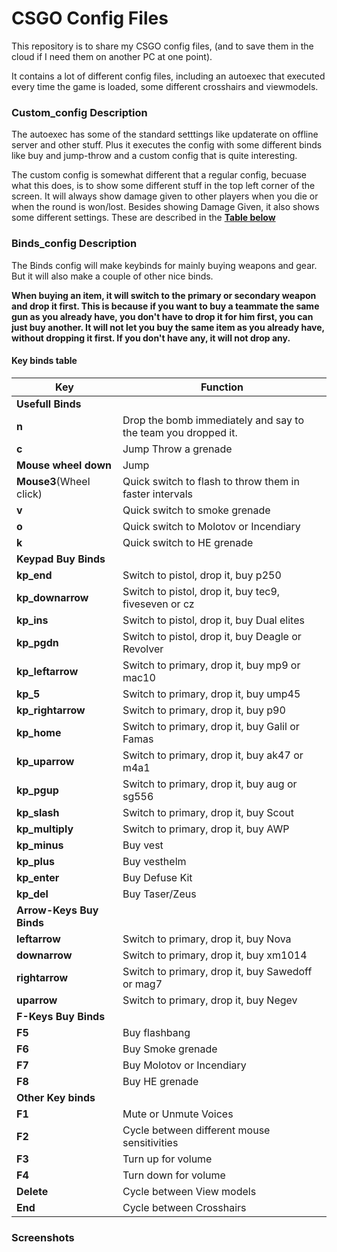 <h1> CSGO Config Files </h1>

This repository is to share my CSGO config files, (and to save them in the cloud if I need them on another PC at one point).

It contains a lot of different config files, including an autoexec that executed every time the game is loaded, some different crosshairs and viewmodels.

<h3>Custom_config Description</h3>
The autoexec has some of the standard setttings like updaterate on offline server and other stuff. Plus it executes the config with some different binds like buy and jump-throw and a custom config that is quite interesting.

The custom config is somewhat different that a regular config, becuase what this does, is to show some different stuff in the top left corner of the screen. It will always show damage given to other players when you die or when the round is won/lost.
Besides showing Damage Given, it also shows some different settings. These are described in the [**Table below**](#key-binds-table)

<h3>Binds_config Description</h3>
The Binds config will make keybinds for mainly buying weapons and gear. But it will also make a couple of other nice binds.

**When buying an item, it will switch to the primary or secondary weapon and drop it first. This is because if you want to buy a teammate the same gun as you already have, you don't have to drop it for him first, you can just buy another. It will not let you buy the same item as you already have, without dropping it first. If you don't have any, it will not drop any.**

<h4>Key binds table</h4>

| Key						| Function															|
| ------------------------- | ----------------------------------------------------------------- |
| **Usefull Binds** 		| 																	|
| **n** 					| Drop the bomb immediately and say to the team you dropped it. 	|
| **c** 					| Jump Throw a grenade 												|
| **Mouse wheel down** 		| Jump 																|
| **Mouse3**(Wheel click) 	| Quick switch to flash to throw them in faster intervals 			|
| **v** 					| Quick switch to smoke grenade 									|
| **o** 					| Quick switch to Molotov or Incendiary 							|
| **k** 					| Quick switch to HE grenade 										|
| **Keypad Buy Binds** 		| 																	|
| **kp_end** 				| Switch to pistol, drop it, buy p250 								|
| **kp_downarrow** 			| Switch to pistol, drop it, buy tec9, fiveseven or cz 				|
| **kp_ins** 				| Switch to pistol, drop it, buy Dual elites 						|
| **kp_pgdn** 				| Switch to pistol, drop it, buy Deagle or Revolver 				|
| **kp_leftarrow** 			| Switch to primary, drop it, buy mp9 or mac10 						|
| **kp_5** 					| Switch to primary, drop it, buy ump45 							|
| **kp_rightarrow** 		| Switch to primary, drop it, buy p90 								|
| **kp_home** 				| Switch to primary, drop it, buy Galil or Famas 					|
| **kp_uparrow** 			| Switch to primary, drop it, buy ak47 or m4a1 						|
| **kp_pgup** 				| Switch to primary, drop it, buy aug or sg556 						|
| **kp_slash** 				| Switch to primary, drop it, buy Scout 							|
| **kp_multiply** 			| Switch to primary, drop it, buy AWP 								|
| **kp_minus** 				| Buy vest 															|
| **kp_plus** 				| Buy vesthelm 														|
| **kp_enter** 				| Buy Defuse Kit 													|
| **kp_del** 				| Buy Taser/Zeus 													|
| **Arrow-Keys Buy Binds** 	| 																	|
| **leftarrow** 			| Switch to primary, drop it, buy Nova 								|
| **downarrow** 			| Switch to primary, drop it, buy xm1014 							|
| **rightarrow** 			| Switch to primary, drop it, buy Sawedoff or mag7 					|
| **uparrow** 				| Switch to primary, drop it, buy Negev 							|
| **F-Keys Buy Binds** 		| 																	|
| **F5** 					| Buy flashbang 													|
| **F6** 					| Buy Smoke grenade 												|
| **F7** 					| Buy Molotov or Incendiary 										|
| **F8** 					| Buy HE grenade 													|
| **Other Key binds** 		| 																	|
| **F1** 					| Mute or Unmute Voices 											|
| **F2** 					| Cycle between different mouse sensitivities						|
| **F3** 					| Turn up for volume		 										|
| **F4** 					| Turn down for volume 												|
| **Delete** 				| Cycle between View models 										|
| **End** 					| Cycle between Crosshairs 											|

<h3>Screenshots</h3>
